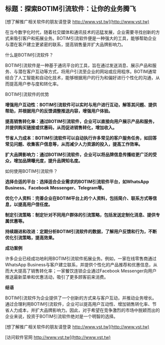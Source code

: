 ## **标题：探索BOTIM引流软件：让你的业务腾飞**

[想了解推广相关软件的朋友请登录 http://www.vst.tw](http://www.vst.tw)

在当今数字化时代，随着社交媒体和通讯技术的迅猛发展，企业需要寻找创新的方式来吸引客户和拓展业务。BOTIM引流软件便是一种强大的工具，能够帮助企业与潜在客户建立更紧密的联系，提高销售量并扩大品牌影响力。

什么是BOTIM引流软件？

BOTIM引流软件是一种基于通讯平台的工具，旨在通过发送消息、展示产品和服务、与潜在客户互动等方式，将用户引流至企业的网站或应用程序。BOTIM通常结合了人工智能和自动化技术，能够根据用户的行为和偏好进行个性化的沟通，从而提高用户参与度和转化率。

BOTIM引流软件的优势

**增强用户互动性：BOTIM引流软件可以实时与用户进行互动，解答其问题、提供帮助，并根据用户的反馈调整推送内容，增强用户体验。**

**提高销售转化率：通过BOTIM引流软件，企业可以直接向用户展示产品和服务，并提供购买链接或优惠码，从而促进销售转化，增加收入。**

**节省人力成本：BOTIM引流软件可以自动执行许多常见的客户服务任务，如回答常见问题、收集客户信息等，从而减少人力资源的投入，提高工作效率。**

**扩大品牌影响力：通过BOTIM引流软件，企业可以将品牌信息传播给更广泛的受众，增加品牌曝光度，提升品牌知名度。**

如何使用BOTIM引流软件？

**选择合适的平台：选择适合企业需求的BOTIM引流软件平台，如WhatsApp Business、Facebook Messenger、Telegram等。**

**优化个人资料：完善企业在BOTIM平台上的个人资料，包括简介、联系方式等信息，以提高用户信任度。**

**制定引流策略：制定针对不同用户群体的引流策略，包括发送定制化消息、提供专属优惠等。**

**持续跟进和改进：定期分析BOTIM引流软件的数据，了解用户反馈和行为，不断优化引流策略，提高效果。**

**成功案例**

许多企业已经成功地利用BOTIM引流软件拓展业务。例如，一家在线零售商通过WhatsApp Business与客户建立联系，并提供个性化的产品推荐和优惠信息，从而大大提高了销售转化率；一家餐饮连锁企业通过Facebook Messenger向用户推送最新菜单和优惠活动，吸引了更多顾客前来消费。

**结语**

BOTIM引流软件为企业提供了一个创新的方式来与客户互动，并推动业务增长。通过合理利用BOTIM引流软件，企业可以提高用户互动性、增加销售转化率、节省人力成本，并扩大品牌影响力。因此，对于希望在竞争激烈的市场中脱颖而出的企业来说，投资于BOTIM引流软件绝对是一个明智的选择。

[想了解推广相关软件的朋友请登录 http://www.vst.tw](http://www.vst.tw)


[访问软件官网 http://www.vst.tw](http://www.vst.tw)

